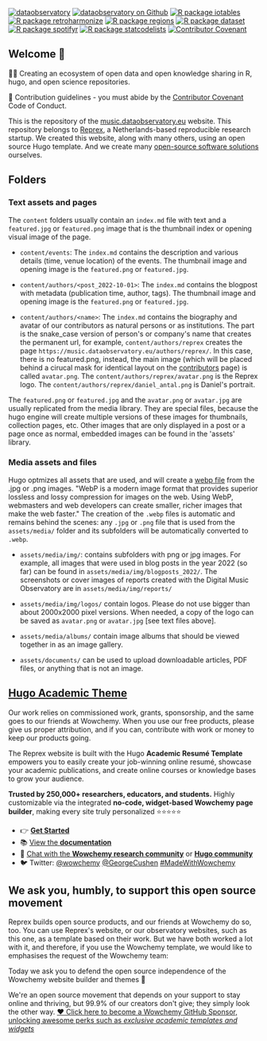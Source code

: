 [![dataobservatory](https://img.shields.io/badge/ecosystem-dataobservatory.eu-3EA135.svg)](https://dataobservatory.eu/)
[![dataobservatory on
Github](https://img.shields.io/badge/github-dataobservatory.eu-6e5494.svg)](https://github.com/dataobservatory-eu/)
[![R package
iotables](https://img.shields.io/badge/R-iotables-4EC0E4.svg)](https://iotables.dataobservatory.eu)
[![R package
retroharmonize](https://img.shields.io/badge/R-retroharmonize-007CBB.svg)](https://iotables.dataobservatory.eu)
[![R package
regions](https://img.shields.io/badge/R-regions-00843A.svg)](https://regions.dataobservatory.eu)
[![R package
dataset](https://img.shields.io/badge/R-dataset-E4007F.svg)](https://dataset.dataobservatory.eu)
[![R package
spotifyr](https://img.shields.io/badge/R-spotifyr-1db954.svg)](https://www.rcharlie.com/spotifyr)
[![R package
statcodelists](https://img.shields.io/badge/R-statcodelists-lightgrey.svg)](https://statcodelists.dataobservatory.eu)
[![Contributor
Covenant](https://img.shields.io/badge/ethics-Contributor%20Covenant-680171.svg)](https://dataobservatory.eu/)

## Welcome 👋

🙋‍♀️ Creating an ecosystem of open data and open knowledge sharing in R, hugo, and open science repositories.

🌈 Contribution guidelines - you must abide by the [Contributor Covenant](https://www.contributor-covenant.org/version/2/1/code_of_conduct/) Code of Conduct.

This is the repository of the [music.dataobservatory.eu](https://music.dataobservatory.eu/) website. This repository belongs to [Reprex](https://reprex.nl/), a Netherlands-based reproducible research startup.  We created this website, along with many others, using an open source Hugo template. And we create many [open-source software solutions](https://reprex.nl/software/) ourselves.

## Folders

### Text assets and pages 
The `content` folders usually contain an `index.md` file with text and a `featured.jpg` or `featured.png` image that is the thumbnail index or opening visual image of the page.

- `content/events`:  The `index.md` contains the description and various details (time, venue location) of the events. The thumbnail image and opening image is the `featured.png` or `featured.jpg`. 

- `content/authors/<post_2022-10-01>`: The `index.md` contains the blogpost with metadata (publication time, author, tags).  The thumbnail image and opening image is the `featured.png` or `featured.jpg`. 

- `content/authors/<name>`:  The `index.md` contains the biography and avatar of our contributors as natural persons or as institutions. The <name> part is the snake_case version of person's or company's name that creates the permanent url, for example, `content/authors/reprex` creates the page `https://music.dataobservatory.eu/authors/reprex/`. In this case, there is no featured.png, instead, the main image (which will be placed behind a cirucal mask for identical layout on the [contributors]() page) is called `avatar.png`.  The `content/authors/reprex/avatar.png` is the Reprex logo. The `content/authors/reprex/daniel_antal.png` is Daniel's portrait.

The `featured.png` or `featured.jpg` and the `avatar.png` or `avatar.jpg` are usually replicated from the media library. They are special files, because the hugo engine will create multiple versions of these images for thumbnails, collection pages, etc. Other images that are only displayed in a post or a page once as normal, embedded images can be found in the 'assets' library.

### Media assets and files

Hugo optmizes all assets that are used, and will create a [webp file](https://developers.google.com/speed/webp) from the .jpg or .png images.  "WebP is a modern image format that provides superior lossless and lossy compression for images on the web. Using WebP, webmasters and web developers can create smaller, richer images that make the web faster." The creation of the `.webp` files is automatic and remains behind the scenes: any `.jpg` or `.png` file that is used from the `assets/media/` folder and its subfolders will be automatically converted to `.webp`.

- `assets/media/img/`: contains subfolders with png or jpg images. For example, all images that were used in blog posts in the year 2022 (so far) can be found in `assets/media/img/blogposts_2022/`. The screenshots or cover images of reports created with the Digital Music Observatory are in `assets/media/img/reports/`

- `assets/media/img/logos/` contain logos.  Please do not use bigger than about 2000x2000 pixel versions.  When needed, a copy of the logo can be saved as `avatar.png` or `avatar.jpg` [see text files above].

- `assets/media/albums/` contain image albums that should be viewed together in as an image gallery.

- `assets/documents/` can be used to upload downloadable articles, PDF files, or anything that is not an image. 


## [Hugo Academic Theme](https://github.com/wowchemy/starter-hugo-academic)

Our work relies on commissioned work, grants, sponsorship, and the same goes to our friends at Wowchemy.  When you use our free products, please give us proper attribution, and if you can, contribute with work or money to keep our products going. 

The Reprex website is built with the Hugo **Academic Resumé Template** empowers you to easily create your job-winning online resumé, showcase your academic publications, and create online courses or knowledge bases to grow your audience.

️**Trusted by 250,000+ researchers, educators, and students.** Highly customizable via the integrated **no-code, widget-based Wowchemy page builder**, making every site truly personalized ⭐⭐⭐⭐⭐
- 👉 [**Get Started**](https://wowchemy.com/hugo-themes/)
- 📚 [View the **documentation**](https://wowchemy.com/docs/)
- 💬 [Chat with the **Wowchemy research community**](https://discord.gg/z8wNYzb) or [**Hugo community**](https://discourse.gohugo.io)
- 🐦 Twitter: [@wowchemy](https://twitter.com/wowchemy) [@GeorgeCushen](https://twitter.com/GeorgeCushen) [#MadeWithWowchemy](https://twitter.com/search?q=%23MadeWithWowchemy&src=typed_query)
## We ask you, humbly, to support this open source movement

Reprex builds open source products, and our friends at Wowchemy do so, too.  You can use Reprex's website, or our observatory websites, such as this one, as a template based on their work.  But we have both worked a lot with it, and therefore, if you use the Wowchemy template, we would like to emphasises the request of the Wowchemy team:

Today we ask you to defend the open source independence of the Wowchemy website builder and themes 🐧

We're an open source movement that depends on your support to stay online and thriving, but 99.9% of our creators don't give; they simply look the other way. [❤️ Click here to become a Wowchemy GitHub Sponsor, unlocking awesome perks such as _exclusive academic templates and widgets_](https://github.com/sponsors/gcushen)



